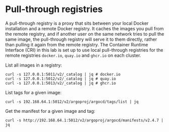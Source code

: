 # Pull-through registries

A pull-through registry is a proxy that sits between your local Docker
installation and a remote Docker registry. It caches the images you pull from
the remote registry, and if another user on the same network tries to pull the
same image, the pull-through registry will serve it to them directly, rather
than pulling it again from the remote registry. The Container Runtime Interface
(CRI) in this lab is set up to use local pull-through registries for the
remote registries `docker.io`, `quay.io` and `ghcr.io` on each cluster.

List all images in a registry:
```console
curl -s 127.0.0.1:5011/v2/_catalog | jq # docker.io
curl -s 127.0.0.1:5012/v2/_catalog | jq # quay.io
curl -s 127.0.0.1:5013/v2/_catalog | jq # ghcr.io
```

List tags for a given image:
```console
curl -s 192.168.64.1:5012/v2/argoproj/argocd/tags/list | jq
```

Get the manifest for a given image and tag:
```console
curl -s http://192.168.64.1:5012/v2/argoproj/argocd/manifests/v2.4.7 | jq
```
